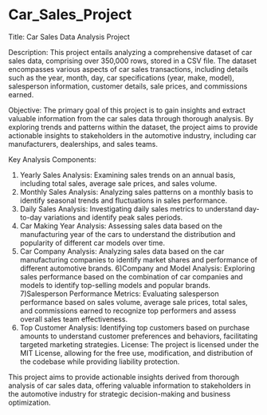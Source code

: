 # Car_Sales_Project
Title: Car Sales Data Analysis Project

Description:
This project entails analyzing a comprehensive dataset of car sales data, comprising over 350,000 rows, stored in a CSV file. The dataset encompasses various aspects of car sales transactions, including details such as the year, month, day, car specifications (year, make, model), salesperson information, customer details, sale prices, and commissions earned.

Objective:
The primary goal of this project is to gain insights and extract valuable information from the car sales data through thorough analysis. By exploring trends and patterns within the dataset, the project aims to provide actionable insights to stakeholders in the automotive industry, including car manufacturers, dealerships, and sales teams.

Key Analysis Components:

1) Yearly Sales Analysis: Examining sales trends on an annual basis, including total sales, average sale prices, and sales volume.
2) Monthly Sales Analysis: Analyzing sales patterns on a monthly basis to identify seasonal trends and fluctuations in sales performance.
3) Daily Sales Analysis: Investigating daily sales metrics to understand day-to-day variations and identify peak sales periods.
4) Car Making Year Analysis: Assessing sales data based on the manufacturing year of the cars to understand the distribution and popularity of different car models over time.
5) Car Company Analysis: Analyzing sales data based on the car manufacturing companies to identify market shares and performance of different automotive brands.
6)Company and Model Analysis: Exploring sales performance based on the combination of car companies and models to identify top-selling models and popular brands.
7)Salesperson Performance Metrics: Evaluating salesperson performance based on sales volume, average sale prices, total sales, and commissions earned to recognize top performers and assess overall sales team effectiveness.
8) Top Customer Analysis: Identifying top customers based on purchase amounts to understand customer preferences and behaviors, facilitating targeted marketing strategies.
License:
The project is licensed under the MIT License, allowing for the free use, modification, and distribution of the codebase while providing liability protection.

This project aims to provide actionable insights derived from thorough analysis of car sales data, offering valuable information to stakeholders in the automotive industry for strategic decision-making and business optimization.
